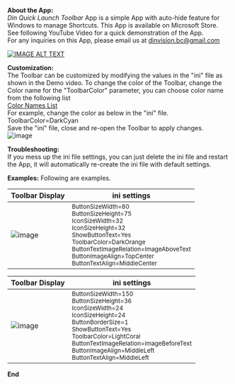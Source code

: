 <b> About the App: </b>  
*Din Quick Launch Toolbar* App is a simple App with auto-hide feature for Windows to manage Shortcuts. This App is available on Microsoft Store. See following YouTube Video for a quick demonstration of the App.   
For any inquiries on this App, please email us at dinvision.bc@gmail.com

[![IMAGE ALT TEXT](http://img.youtube.com/vi/ioM-3ewWOJ0/0.jpg)](http://www.youtube.com/watch?v=ioM-3ewWOJ0 "Quick Launch Toolbar Demo")


<b>Customization:</B>  
The Toolbar can be customized by modifying the values in the "ini" file as shown in the Demo video. To change the color of the Toolbar, change the Color name for the "ToolbarColor" parameter, you can choose color name from the following list  
[Color Names List](https://learn.microsoft.com/en-us/dotnet/media/art-color-table.png?view=windowsdesktop-8.0)  
For example, change the color as below in the "ini" file.  
ToolbarColor=DarkCyan  
Save the "ini" file, close and re-open the Toolbar to apply changes.  
![image](https://github.com/user-attachments/assets/26e5b37c-217b-4554-af4b-d9729ea4adf1)

<b>Troubleshooting:</B>  
If you mess up the ini file settings, you can just delete the ini file and restart the App, it will automatically re-create the ini file with default settings.

<b>Examples:</B>
Following are examples. 

| Toolbar Display                                                                                             | ini settings                                                                                                                                                                                      |
|---------------------------------------------------------------------------------------------------|-------------------------------------------------------------------------------------------------------------------------------------------------------------------------------------------------------------|
| ![image](https://github.com/user-attachments/assets/eb5546e6-4391-492d-930a-b170ea9e3d0b)          | <sub>ButtonSizeWidth=80<br>ButtonSizeHeight=75<br>IconSizeWidth=32<br>IconSizeHeight=32<br>ShowButtonText=Yes<br>ToolbarColor=DarkOrange<br>ButtonTextImageRelation=ImageAboveText<br>ButtonImageAlign=TopCenter<br>ButtonTextAlign=MiddleCenter</sub> |





| Toolbar Display                                                                                             | ini settings                                                                                                                                                                                      |
|---------------------------------------------------------------------------------------------------|-------------------------------------------------------------------------------------------------------------------------------------------------------------------------------------------------------------|
| ![image](https://github.com/user-attachments/assets/7b2a94d5-6a29-4983-a95d-b8ac72878167)         | <sub>ButtonSizeWidth=150<br>ButtonSizeHeight=36<br>IconSizeWidth=24<br>IconSizeHeight=24<br>ButtonBorderSize=1<br>ShowButtonText=Yes<br>ToolbarColor=LightCoral<br>ButtonTextImageRelation=ImageBeforeText<br>ButtonImageAlign=MiddleLeft<br>ButtonTextAlign=MiddleLeft</sub> |

<B> End </B>



